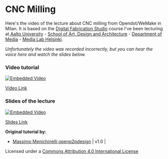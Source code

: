 
# CNC Milling

Here's the video of the lecture about CNC milling from Opendot/WeMake in Milan. It is based on the [Digital Fabrication Studio](https://noppa.aalto.fi/noppa/kurssi/25438/etusivu) course I've been lecturing at[ Aalto University](http://www.aalto.fi/en/) - [School of Art, Design and Architecture](arts.aalto.fi/en/) - [Department of Media](http://media.aalto.fi/en/) - [Media Lab Helsinki](http://medialab.aalto.fi/).

*Unfortunately the video was recorded incorrectly, but you can hear the voice here and watch the slides below.*

### Video tutorial

[![Embedded Video](https://img.youtube.com/vi/JH-t-lf9yD0/0.jpg)](https://www.youtube.com/watch?v=JH-t-lf9yD0)

[Video Link](https://www.youtube.com/watch?v=JH-t-lf9yD0)

### Slides of the lecture

[![Embedded Video](https://img.youtube.com/vi/JH-t-lf9yD0/0.jpg)](http://www.slideshare.net/openp2pdesign/fab-academy-2015-cnc-milling)

[Slides Link](http://www.slideshare.net/openp2pdesign/fab-academy-2015-cnc-milling)


**Original tutorial by:**

* [Massimo Menichinelli ](mailto:massimo.menichinelli@aalto.fi)
[openp2pdesign](mailto:info@openp2pdesign.org) | v1.0 |


Licensed under a [Commons Attribution 4.0 International License](http://creativecommons.org/licenses/by/4.0/)
